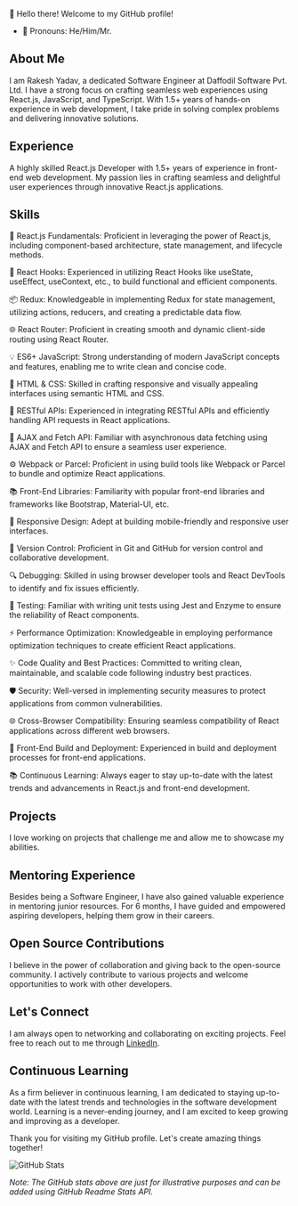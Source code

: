 👋 Hello there! Welcome to my GitHub profile!
- 💬 Pronouns: He/Him/Mr.
## About Me

I am Rakesh Yadav, a dedicated Software Engineer at Daffodil Software Pvt. Ltd. I have a strong focus on crafting seamless web experiences using React.js, JavaScript, and TypeScript. With 1.5+ years of hands-on experience in web development, I take pride in solving complex problems and delivering innovative solutions.

## Experience

A highly skilled React.js Developer with 1.5+ years of experience in front-end web development. My passion lies in crafting seamless and delightful user experiences through innovative React.js applications.

## Skills

🚀 React.js Fundamentals: Proficient in leveraging the power of React.js, including component-based architecture, state management, and lifecycle methods.

🔗 React Hooks: Experienced in utilizing React Hooks like useState, useEffect, useContext, etc., to build functional and efficient components.

📦 Redux: Knowledgeable in implementing Redux for state management, utilizing actions, reducers, and creating a predictable data flow.

🌐 React Router: Proficient in creating smooth and dynamic client-side routing using React Router.

💡 ES6+ JavaScript: Strong understanding of modern JavaScript concepts and features, enabling me to write clean and concise code.

🎨 HTML & CSS: Skilled in crafting responsive and visually appealing interfaces using semantic HTML and CSS.

🔌 RESTful APIs: Experienced in integrating RESTful APIs and efficiently handling API requests in React applications.

🔄 AJAX and Fetch API: Familiar with asynchronous data fetching using AJAX and Fetch API to ensure a seamless user experience.

⚙️ Webpack or Parcel: Proficient in using build tools like Webpack or Parcel to bundle and optimize React applications.

📚 Front-End Libraries: Familiarity with popular front-end libraries and frameworks like Bootstrap, Material-UI, etc.

📱 Responsive Design: Adept at building mobile-friendly and responsive user interfaces.

🔧 Version Control: Proficient in Git and GitHub for version control and collaborative development.

🔍 Debugging: Skilled in using browser developer tools and React DevTools to identify and fix issues efficiently.

🧪 Testing: Familiar with writing unit tests using Jest and Enzyme to ensure the reliability of React components.

⚡ Performance Optimization: Knowledgeable in employing performance optimization techniques to create efficient React applications.

✨ Code Quality and Best Practices: Committed to writing clean, maintainable, and scalable code following industry best practices.

🛡️ Security: Well-versed in implementing security measures to protect applications from common vulnerabilities.

🌐 Cross-Browser Compatibility: Ensuring seamless compatibility of React applications across different web browsers.

🚀 Front-End Build and Deployment: Experienced in build and deployment processes for front-end applications.

📚 Continuous Learning: Always eager to stay up-to-date with the latest trends and advancements in React.js and front-end development.

## Projects

I love working on projects that challenge me and allow me to showcase my abilities.

## Mentoring Experience

Besides being a Software Engineer, I have also gained valuable experience in mentoring junior resources. For 6 months, I have guided and empowered aspiring developers, helping them grow in their careers.

## Open Source Contributions

I believe in the power of collaboration and giving back to the open-source community. I actively contribute to various projects and welcome opportunities to work with other developers.

## Let's Connect

I am always open to networking and collaborating on exciting projects. Feel free to reach out to me through [LinkedIn](https://www.linkedin.com/in/rakeshyadav01/).

## Continuous Learning

As a firm believer in continuous learning, I am dedicated to staying up-to-date with the latest trends and technologies in the software development world. Learning is a never-ending journey, and I am excited to keep growing and improving as a developer.

Thank you for visiting my GitHub profile. Let's create amazing things together!

![GitHub Stats](https://github-readme-stats.vercel.app/api?username=Er-Rakesh-Yadav&show_icons=true&theme=radical)

*Note: The GitHub stats above are just for illustrative purposes and can be added using GitHub Readme Stats API.*



